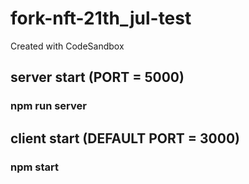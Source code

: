 # fork-nft-21th_jul-test
Created with CodeSandbox
## server start (PORT = 5000)
### npm run server

## client start (DEFAULT PORT = 3000)
### npm start